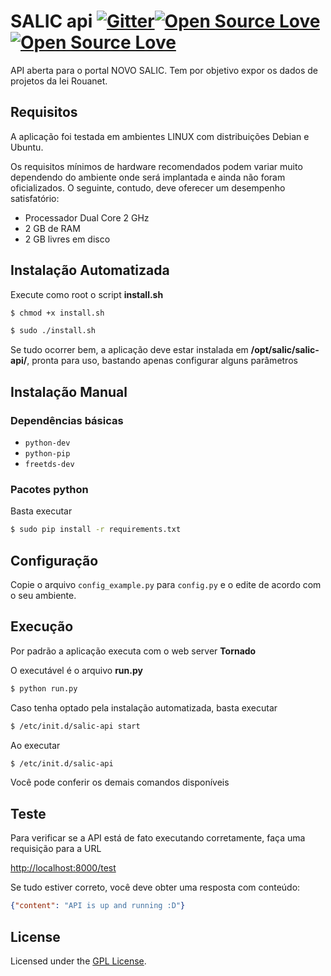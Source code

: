 # SALIC api [![Gitter](https://badges.gitter.im/Lafaiet/salicapi.svg)](https://gitter.im/Lafaiet/salicapi?utm_source=badge&utm_medium=badge&utm_campaign=pr-badge)[![Open Source Love](https://badges.frapsoft.com/os/v1/open-source.svg?v=102)](https://github.com/ellerbrock/open-source-badge/)[![Open Source Love](https://badges.frapsoft.com/os/gpl/gpl.svg?v=102)](https://github.com/ellerbrock/open-source-badge/)


API aberta para o portal NOVO SALIC. Tem por objetivo expor os dados de projetos da lei Rouanet.


## Requisitos

A aplicação foi testada em ambientes LINUX com distribuições Debian e Ubuntu.

Os requisitos mínimos de hardware recomendados podem variar muito dependendo do ambiente
onde será implantada e ainda não foram oficializados. O seguinte, contudo, deve oferecer um desempenho
satisfatório:

-	Processador Dual Core 2 GHz
-	2 GB de RAM
-	2 GB livres em disco

## Instalação Automatizada

Execute como root o script **install.sh**

```bash
$ chmod +x install.sh
```

```bash
$ sudo ./install.sh
```

Se tudo ocorrer bem, a aplicação deve estar instalada em **/opt/salic/salic-api/**, pronta para uso, bastando apenas configurar alguns parâmetros

## Instalação Manual

### Dependências básicas

-	`python-dev`
-	`python-pip`
-	`freetds-dev`

### Pacotes python

Basta executar

```bash
$ sudo pip install -r requirements.txt
```

## Configuração

Copie o arquivo `config_example.py` para `config.py` e o edite de acordo com o seu ambiente.

## Execução

Por padrão a aplicação executa com o web server **Tornado**

O executável é o arquivo  **run.py**

```bash
$ python run.py
```

Caso tenha optado pela instalação automatizada, basta executar

```bash
$ /etc/init.d/salic-api start
```


Ao executar

```bash
$ /etc/init.d/salic-api
```

Você pode conferir os demais comandos disponíveis

## Teste

Para verificar se a API está de fato executando corretamente, faça uma requisição para a URL

[http://localhost:8000/test](http://localhost:8000/test)

Se tudo estiver correto, você deve obter uma resposta com conteúdo:

```json
{"content": "API is up and running :D"}
```

## License

Licensed under the [GPL License](http://www.gnu.org/licenses/gpl.html).
